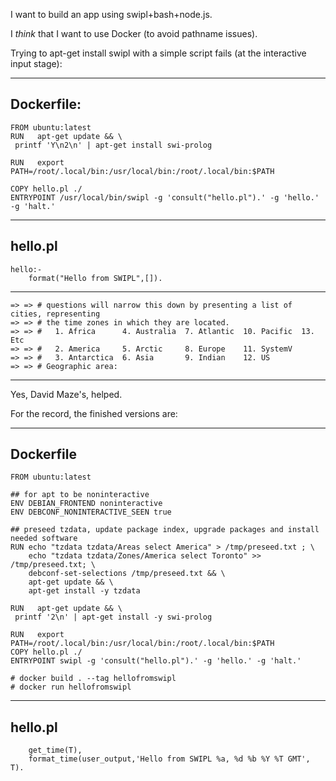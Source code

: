 I want to build an app using swipl+bash+node.js.

I *think* that I want to use Docker (to avoid pathname issues).

Trying to apt-get install swipl with a simple script fails (at the interactive input stage):

---
Dockerfile:
---
```
FROM ubuntu:latest
RUN   apt-get update && \
 printf 'Y\n2\n' | apt-get install swi-prolog

RUN   export PATH=/root/.local/bin:/usr/local/bin:/root/.local/bin:$PATH

COPY hello.pl ./
ENTRYPOINT /usr/local/bin/swipl -g 'consult("hello.pl").' -g 'hello.' -g 'halt.'
```
---
hello.pl
---

```
hello:-
    format("Hello from SWIPL",[]).
```

---
``` 
=> => # questions will narrow this down by presenting a list of cities, representing
=> => # the time zones in which they are located.
=> => #   1. Africa      4. Australia  7. Atlantic  10. Pacific  13. Etc
=> => #   2. America     5. Arctic     8. Europe    11. SystemV
=> => #   3. Antarctica  6. Asia       9. Indian    12. US 
=> => # Geographic area: 
```

---

Yes, David Maze's, helped.  

For the record, the finished versions are:

---
Dockerfile
---
```
FROM ubuntu:latest

## for apt to be noninteractive
ENV DEBIAN_FRONTEND noninteractive
ENV DEBCONF_NONINTERACTIVE_SEEN true

## preseed tzdata, update package index, upgrade packages and install needed software
RUN echo "tzdata tzdata/Areas select America" > /tmp/preseed.txt ; \
    echo "tzdata tzdata/Zones/America select Toronto" >> /tmp/preseed.txt; \
    debconf-set-selections /tmp/preseed.txt && \
    apt-get update && \
    apt-get install -y tzdata
    
RUN   apt-get update && \
 printf '2\n' | apt-get install -y swi-prolog

RUN   export PATH=/root/.local/bin:/usr/local/bin:/root/.local/bin:$PATH
COPY hello.pl ./
ENTRYPOINT swipl -g 'consult("hello.pl").' -g 'hello.' -g 'halt.'

# docker build . --tag hellofromswipl
# docker run hellofromswipl
```
---
hello.pl
---
```
    get_time(T),
    format_time(user_output,'Hello from SWIPL %a, %d %b %Y %T GMT', T).
```
